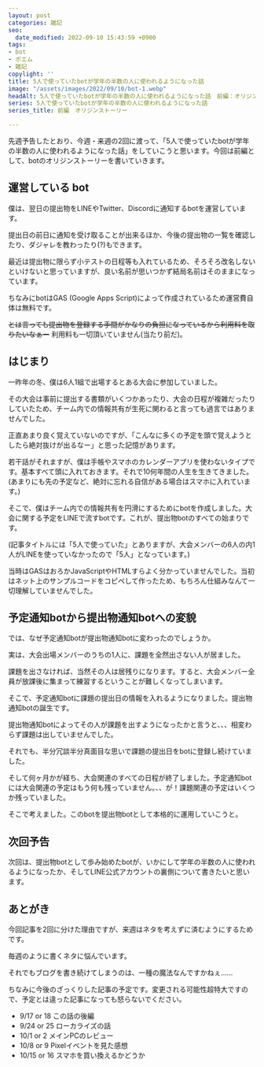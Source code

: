 ```yaml
---
layout: post
categories: 雑記
seo:
  date_modified: 2022-09-10 15:43:59 +0900
tags:
- bot
- ポエム
- 雑記
copylight: ''
title: 5人で使っていたbotが学年の半数の人に使われるようになった話
image: "/assets/images/2022/09/10/bot-1.webp"
headAlt: 5人で使っていたbotが学年の半数の人に使われるようになった話　前編：オリジンストーリー
series: 5人で使っていたbotが学年の半数の人に使われるようになった話
series_title: 前編　オリジンストーリー

---
```


先週予告したとおり、今週・来週の2回に渡って、「5人で使っていたbotが学年の半数の人に使われるようになった話」をしていこうと思います。今回は前編として、botのオリジンストーリーを書いていきます。

## 運営している bot
僕は、翌日の提出物をLINEやTwitter、Discordに通知するbotを運営しています。

提出日の前日に通知を受け取ることが出来るほか、今後の提出物の一覧を確認したり、ダジャレを教わったり(?)もできます。

最近は提出物に限らず小テストの日程等も入れているため、そろそろ改名しないといけないと思っていますが、良い名前が思いつかず結局名前はそのままになっています。

ちなみにbotはGAS (Google Apps Script)によって作成されているため運営費自体は無料です。

~~とは言っても提出物を登録する手間がかなりの負担になっているから利用料を取りたいなぁー~~ 利用料も一切頂いていません(当たり前だ)。

## はじまり
一昨年の冬、僕は6人1組で出場するとある大会に参加していました。

その大会は事前に提出する書類がいくつかあったり、大会の日程が複雑だったりしていたため、チーム内での情報共有が生死に関わると言っても過言ではありませんでした。

正直あまり良く覚えていないのですが、「こんなに多くの予定を頭で覚えようとしたら絶対抜けが出るなー」と思った記憶があります。

若干話がそれますが、僕は手帳やスマホのカレンダーアプリを使わないタイプです。基本すべて頭に入れておきます。それで10何年間の人生を生きてきました。<br>(あまりにも先の予定など、絶対に忘れる自信がある場合はスマホに入れています。)

そこで、僕はチーム内での情報共有を円滑にするためにbotを作成しました。大会に関する予定をLINEで流すbotです。これが、提出物botのすべての始まりです。

(記事タイトルには「5人で使っていた」とありますが、大会メンバーの6人の内1人がLINEを使っていなかったので「5人」となっています。)

当時はGASはおろかJavaScriptやHTMLすらよく分かっていませんでした。当初はネット上のサンプルコードをコピペして作ったため、もちろん仕組みなんて一切理解していませんでした。

## 予定通知botから提出物通知botへの変貌
では、なぜ予定通知botが提出物通知botに変わったのでしょうか。

実は、大会出場メンバーのうちの1人に、課題を全然出さない人が居ました。

課題を出さなければ、当然その人は居残りになります。すると、大会メンバー全員が放課後に集まって練習するということが難しくなってしまいます。

そこで、予定通知botに課題の提出日の情報を入れるようになりました。提出物通知botの誕生です。

提出物通知botによってその人が課題を出すようになったかと言うと、、、相変わらず課題は出していませんでした。

それでも、半分冗談半分真面目な思いで課題の提出日をbotに登録し続けていました。

そして何ヶ月かが経ち、大会関連のすべての日程が終了しました。予定通知botには大会関連の予定はもう何も残っていません。、、が！課題関連の予定はいくつか残っていました。

そこで考えました。このbotを提出物botとして本格的に運用していこうと。

## 次回予告
次回は、提出物botとして歩み始めたbotが、いかにして学年の半数の人に使われるようになったか、そしてLINE公式アカウントの裏側について書きたいと思います。

## あとがき
今回記事を2回に分けた理由ですが、来週はネタを考えずに済むようにするためです。

毎週のように書くネタに悩んでいます。

それでもブログを書き続けてしまうのは、一種の魔法なんですかねぇ……

ちなみに今後のざっくりした記事の予定です。変更される可能性超特大ですので、予定とは違った記事になっても怒らないでください。

- 9/17 or 18 この話の後編
- 9/24 or 25 ローカライズの話
- 10/1 or 2 メインPCのレビュー
- 10/8 or 9 Pixelイベントを見た感想
- 10/15 or 16 スマホを買い換えるかどうか
